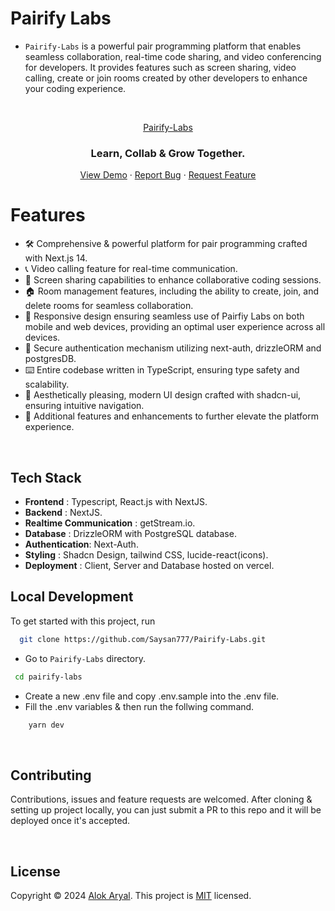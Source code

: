 # Pairify Labs

- `Pairify-Labs` is a powerful pair programming platform that enables seamless collaboration, real-time code sharing, and video conferencing for developers. It provides features such as screen sharing, video calling, create or join rooms created by other developers to enhance your coding experience.

<!-- ![Project Image](https://github.com/Saysan777/Digital-Arc/blob/main/public/DigitalArc.jpg) -->

<br>

<p align="center">
<a href="https://pairify-labs.vercel.app">
    Pairify-Labs
</a>

<h3 align="center">Learn, Collab & Grow Together.</h3>
</p>

<p align="center">
<a href="https://pairify-labs.vercel.app">View Demo</a>
·
<a href="https://github.com/Saysan777/Pairify-Labs/issues">Report Bug</a>
·
<a href="https://github.com/Saysan777/Pairify-Labs/issues">Request Feature</a>
</p>

# Features

- 🛠️ Comprehensive & powerful platform for pair programming crafted with Next.js 14.
- 📞 Video calling feature for real-time communication.
- 🎥 Screen sharing capabilities to enhance collaborative coding sessions.
- 🏠 Room management features, including the ability to create, join, and delete rooms for seamless collaboration.
- 📱 Responsive design ensuring seamless use of Pairfiy Labs on both mobile and web devices, providing an optimal user experience across all devices.
- 🔑 Secure authentication mechanism utilizing next-auth, drizzleORM and postgresDB.
- ⌨️ Entire codebase written in TypeScript, ensuring type safety and scalability.
- 🌟 Aesthetically pleasing, modern UI design crafted with shadcn-ui, ensuring intuitive navigation.
- 🎁 Additional features and enhancements to further elevate the platform experience.

<br>

## Tech Stack

- **Frontend** : Typescript, React.js with NextJS.
- **Backend** : NextJS.
- **Realtime Communication** : getStream.io.
- **Database** : DrizzleORM with PostgreSQL database.
- **Authentication**: Next-Auth.
- **Styling** : Shadcn Design, tailwind CSS, lucide-react(icons).
- **Deployment** : Client, Server and Database hosted on vercel.

## Local Development

To get started with this project, run

```bash
  git clone https://github.com/Saysan777/Pairify-Labs.git
```

- Go to `Pairify-Labs` directory.

```bash
 cd pairify-labs
```

- Create a new .env file and copy .env.sample into the .env file.
- Fill the .env variables & then run the follwing command.

```bash
    yarn dev
```

<br>

## Contributing

Contributions, issues and feature requests are welcomed. After cloning & setting up project locally, you can just submit a PR to this repo and it will be deployed once it's accepted.

<br>

## License

Copyright © 2024 [Alok Aryal](https://host-next.vercel.app/).
This project is [MIT](https://choosealicense.com/licenses/mit/) licensed.
